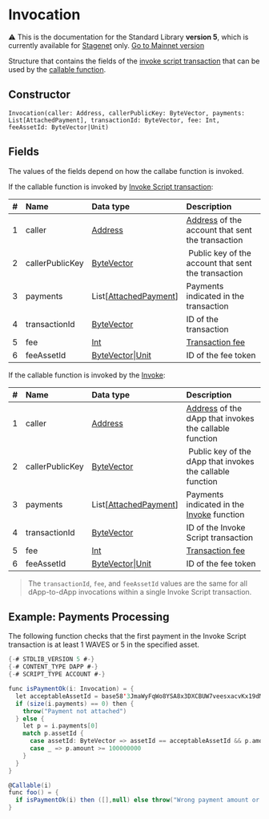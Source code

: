 # Invocation

:warning: This is the documentation for the Standard Library **version 5**, which is currently available for [Stagenet](/en/blockchain/blockchain-network/) only. [Go to Mainnet version](/en/ride/structures/common-structures/invocation)

Structure that contains the fields of the [invoke script transaction](/en/blockchain/transaction-type/invoke-script-transaction) that can be used by the [callable function](/en/ride/v5/functions/callable-function).

## Constructor

```ride
Invocation(caller: Address, callerPublicKey: ByteVector, payments: List[AttachedPayment], transactionId: ByteVector, fee: Int, feeAssetId: ByteVector|Unit)
```

## Fields

The values of the fields depend on how the callabe function is invoked.

If the callable function is invoked by [Invoke Script transaction](/en/blockchain/transaction-type/invoke-script-transaction):

|   #   | Name | Data type | Description |
| :--- | :--- | :--- | :--- |
| 1 | caller | [Address](/en/ride/v5/structures/common-structures/address) | [Address](/en/blockchain/account/) of the account that sent the transaction |
| 2 | callerPublicKey | [ByteVector](/en/ride/v5/data-types/byte-vector) | Public key of the account that sent the transaction |
| 3 | payments | List[[AttachedPayment](/en/ride/v5/structures/common-structures/attached-payment)] | Payments indicated in the transaction |
| 4 | transactionId | [ByteVector](/en/ride/v5/data-types/byte-vector) | ID of the transaction |
| 5 | fee | [Int](/en/ride/v5/data-types/int) | [Transaction fee](/en/blockchain/transaction/transaction-fee) |
| 6 | feeAssetId | [ByteVector](/en/ride/v5/data-types/byte-vector)&#124;[Unit](/en/ride/v5/data-types/unit) | ID of the fee token |

If the callable function is invoked by the [Invoke](/en/ride/v5/functions/built-in-functions/dapp-to-dapp):

|   #   | Name | Data type | Description |
| :--- | :--- | :--- | :--- |
| 1 | caller | [Address](/en/ride/v5/structures/common-structures/address) | [Address](/en/blockchain/account/) of the dApp that invokes the callable function |
| 2 | callerPublicKey | [ByteVector](/en/ride/v5/data-types/byte-vector) | Public key of the dApp that invokes the callable function |
| 3 | payments | List[[AttachedPayment](/en/ride/v5/structures/common-structures/attached-payment)] | Payments indicated in the [Invoke](/en/ride/v5/functions/built-in-functions/dapp-to-dapp) function |
| 4 | transactionId | [ByteVector](/en/ride/v5/data-types/byte-vector) | ID of the Invoke Script transaction |
| 5 | fee | [Int](/en/ride/v5/data-types/int) | [Transaction fee](/en/blockchain/transaction/transaction-fee) |
| 6 | feeAssetId | [ByteVector](/en/ride/v5/data-types/byte-vector)&#124;[Unit](/en/ride/v5/data-types/unit) | ID of the fee token |

> The `transactionId`, `fee`, and `feeAssetId` values are the same for all dApp-to-dApp invocations  within a single Invoke Script transaction.

## Example: Payments Processing

The following function checks that the first payment in the Invoke Script transaction is at least 1 WAVES or 5 in the specified asset.

```scala
{-# STDLIB_VERSION 5 #-}
{-# CONTENT_TYPE DAPP #-}
{-# SCRIPT_TYPE ACCOUNT #-}

func isPaymentOk(i: Invocation) = {
  let acceptableAssetId = base58'3JmaWyFqWo8YSA8x3DXCBUW7veesxacvKx19dMv7wTMg'
  if (size(i.payments) == 0) then {
    throw("Payment not attached")
  } else {
    let p = i.payments[0]
    match p.assetId {
      case assetId: ByteVector => assetId == acceptableAssetId && p.amount >= 500000000
      case _ => p.amount >= 100000000
    }
  }
}

@Callable(i)
func foo() = {
  if isPaymentOk(i) then ([],null) else throw("Wrong payment amount or asset")
}
```